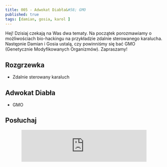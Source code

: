 ```yaml
---
title: 005 - Adwokat Diabła&#58; GMO
published: true
tags: [damian, gosia, karol ]
---
```


Hej! Dzisiaj czekają na Was dwa tematy. Na początek porozmawiamy o możliwościach bio-hackingu na przykładzie zdalnie sterowanego karalucha. Następnie Damian i Gosia ustalą, czy powinniśmy się bać GMO (Genetycznie Modyfikowanych Organizmów). Zapraszamy!

<!--end_excerpt-->

## [](#header-2)Rozgrzewka

*   Zdalnie sterowany karaluch


## [](#header-2)Adwokat Diabła

*   GMO


## [](#header-2)Posłuchaj

<p align="center">
<iframe src="https://anchor.fm/damian-melniczuk/embed/episodes/Adwokat-Diaba-GMO-ebmdrq" height="102px" width="400px" frameborder="0" scrolling="no"></iframe>
</p>